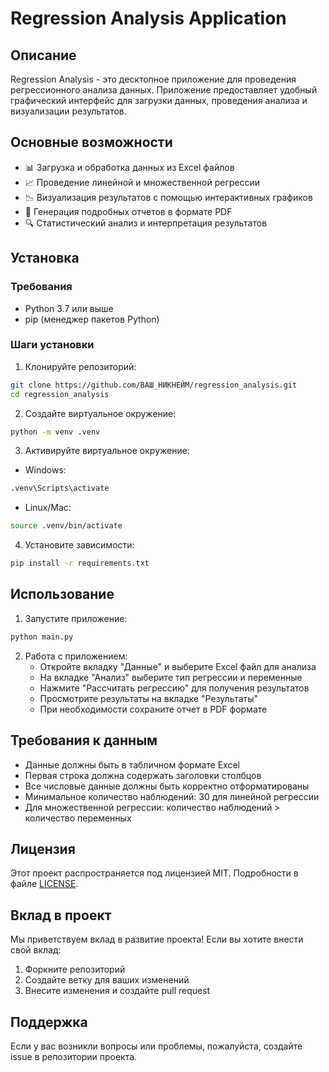 # Regression Analysis Application

## Описание
Regression Analysis - это десктопное приложение для проведения регрессионного анализа данных. Приложение предоставляет удобный графический интерфейс для загрузки данных, проведения анализа и визуализации результатов.

## Основные возможности
- 📊 Загрузка и обработка данных из Excel файлов
- 📈 Проведение линейной и множественной регрессии
- 📉 Визуализация результатов с помощью интерактивных графиков
- 📑 Генерация подробных отчетов в формате PDF
- 🔍 Статистический анализ и интерпретация результатов

## Установка

### Требования
- Python 3.7 или выше
- pip (менеджер пакетов Python)

### Шаги установки
1. Клонируйте репозиторий:
```bash
git clone https://github.com/ВАШ_НИКНЕЙМ/regression_analysis.git
cd regression_analysis
```

2. Создайте виртуальное окружение:
```bash
python -m venv .venv
```

3. Активируйте виртуальное окружение:
- Windows:
```bash
.venv\Scripts\activate
```
- Linux/Mac:
```bash
source .venv/bin/activate
```

4. Установите зависимости:
```bash
pip install -r requirements.txt
```

## Использование

1. Запустите приложение:
```bash
python main.py
```

2. Работа с приложением:
   - Откройте вкладку "Данные" и выберите Excel файл для анализа
   - На вкладке "Анализ" выберите тип регрессии и переменные
   - Нажмите "Рассчитать регрессию" для получения результатов
   - Просмотрите результаты на вкладке "Результаты"
   - При необходимости сохраните отчет в PDF формате

## Требования к данным
- Данные должны быть в табличном формате Excel
- Первая строка должна содержать заголовки столбцов
- Все числовые данные должны быть корректно отформатированы
- Минимальное количество наблюдений: 30 для линейной регрессии
- Для множественной регрессии: количество наблюдений > количество переменных

## Лицензия
Этот проект распространяется под лицензией MIT. Подробности в файле [LICENSE](LICENSE).

## Вклад в проект
Мы приветствуем вклад в развитие проекта! Если вы хотите внести свой вклад:
1. Форкните репозиторий
2. Создайте ветку для ваших изменений
3. Внесите изменения и создайте pull request

## Поддержка
Если у вас возникли вопросы или проблемы, пожалуйста, создайте issue в репозитории проекта.